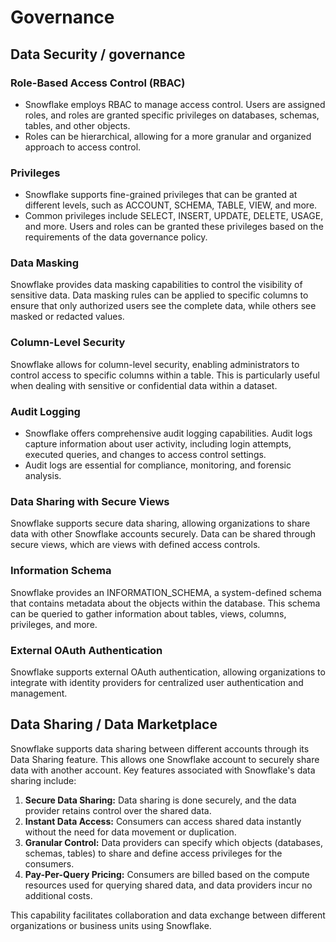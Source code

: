# Governance

## Data Security / governance

### Role-Based Access Control (RBAC)

- Snowflake employs RBAC to manage access control. Users are assigned roles, and roles are granted specific privileges on databases, schemas, tables, and other objects.
- Roles can be hierarchical, allowing for a more granular and organized approach to access control.

### Privileges

- Snowflake supports fine-grained privileges that can be granted at different levels, such as ACCOUNT, SCHEMA, TABLE, VIEW, and more.
- Common privileges include SELECT, INSERT, UPDATE, DELETE, USAGE, and more. Users and roles can be granted these privileges based on the requirements of the data governance policy.

### Data Masking

Snowflake provides data masking capabilities to control the visibility of sensitive data. Data masking rules can be applied to specific columns to ensure that only authorized users see the complete data, while others see masked or redacted values.

### Column-Level Security

Snowflake allows for column-level security, enabling administrators to control access to specific columns within a table. This is particularly useful when dealing with sensitive or confidential data within a dataset.

### Audit Logging

- Snowflake offers comprehensive audit logging capabilities. Audit logs capture information about user activity, including login attempts, executed queries, and changes to access control settings.
- Audit logs are essential for compliance, monitoring, and forensic analysis.

### Data Sharing with Secure Views

Snowflake supports secure data sharing, allowing organizations to share data with other Snowflake accounts securely. Data can be shared through secure views, which are views with defined access controls.

### Information Schema

Snowflake provides an INFORMATION_SCHEMA, a system-defined schema that contains metadata about the objects within the database. This schema can be queried to gather information about tables, views, columns, privileges, and more.

### External OAuth Authentication

Snowflake supports external OAuth authentication, allowing organizations to integrate with identity providers for centralized user authentication and management.

## Data Sharing / Data Marketplace

Snowflake supports data sharing between different accounts through its Data Sharing feature. This allows one Snowflake account to securely share data with another account. Key features associated with Snowflake's data sharing include:

1. **Secure Data Sharing:** Data sharing is done securely, and the data provider retains control over the shared data.
2. **Instant Data Access:** Consumers can access shared data instantly without the need for data movement or duplication.
3. **Granular Control:** Data providers can specify which objects (databases, schemas, tables) to share and define access privileges for the consumers.
4. **Pay-Per-Query Pricing:** Consumers are billed based on the compute resources used for querying shared data, and data providers incur no additional costs.

This capability facilitates collaboration and data exchange between different organizations or business units using Snowflake.
